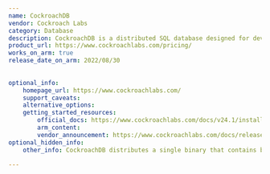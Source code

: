 ```yaml
---
name: CockroachDB
vendor: Cockroach Labs
category: Database
description: CockroachDB is a distributed SQL database designed for developing, scaling, and managing contemporary, data-heavy applications.
product_url: https://www.cockroachlabs.com/pricing/
works_on_arm: true
release_date_on_arm: 2022/08/30
 
 
optional_info:
    homepage_url: https://www.cockroachlabs.com/
    support_caveats:
    alternative_options:
    getting_started_resources:
        official_docs: https://www.cockroachlabs.com/docs/v24.1/install-cockroachdb-linux
        arm_content:
        vendor_announcement: https://www.cockroachlabs.com/docs/releases/v22.2#v22-2-0-alpha-1-build-changes
optional_hidden_info:
    other_info: CockroachDB distributes a single binary that contains both core and Enterprise features. The first experimental Linux/ARM64 release is rolled out in version v22.2.0-alpha.1.

---
```


